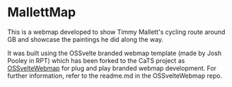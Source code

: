 # MallettMap

This is a webmap developed to show Timmy Mallett's cycling route around GB and showcase the paintings he did along the way.

It was built using the OSSvelte branded webmap template (made by Josh Pooley in RPT) which has been forked to the CaTS project as [OSSvelteWebmap](https://ordnancesurvey.visualstudio.com/DefaultCollection/CaTS/_git/OSSvelteWebmap) for plug and play branded webmap development. For further information, refer to the readme.md in the OSSvelteWebmap repo.